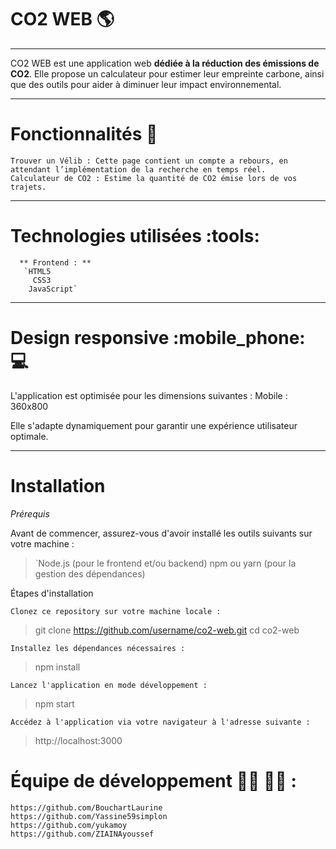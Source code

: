 # CO2 WEB :earth_americas:

---

CO2 WEB est une application web **dédiée à la réduction des émissions de CO2**. Elle propose un calculateur pour estimer leur empreinte carbone, ainsi que des outils pour aider à diminuer leur impact environnemental.

---

# Fonctionnalités :construction_worker:

    Trouver un Vélib : Cette page contient un compte a rebours, en attendant l’implémentation de la recherche en temps réel.
    Calculateur de CO2 : Estime la quantité de CO2 émise lors de vos trajets.

---

# Technologies utilisées :tools:

      ** Frontend : **
       `HTML5
         CSS3
        JavaScript`

---

# Design responsive :mobile_phone: :computer:

L'application est optimisée pour les dimensions suivantes :
Mobile : 360x800

Elle s'adapte dynamiquement pour garantir une expérience utilisateur optimale.

---

# Installation

_Prérequis_

Avant de commencer, assurez-vous d'avoir installé les outils suivants sur votre machine :

> `Node.js (pour le frontend et/ou backend)
> npm ou yarn (pour la gestion des dépendances)

Étapes d'installation

    Clonez ce repository sur votre machine locale :

> git clone https://github.com/username/co2-web.git
> cd co2-web

    Installez les dépendances nécessaires :

> npm install

    Lancez l'application en mode développement :

> npm start

    Accédez à l'application via votre navigateur à l'adresse suivante :

> http://localhost:3000

# Équipe de développement :man_technologist: :woman_technologist: :

    https://github.com/BouchartLaurine
    https://github.com/Yassine59simplon
    https://github.com/yukamoy
    https://github.com/ZIAINAyoussef
